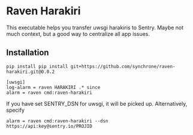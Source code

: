 Raven Harakiri
===

This executable helps you transfer uwsgi harakiris to Sentry. 
Maybe not much context, but a good way to centralize all app issues.


Installation
----
```
pip install pip install git+https://github.com/synchrone/raven-harakiri.git@0.0.2
```
```
[uwsgi]
log-alarm = raven HARAKIRI .* since
alarm = raven cmd:raven-harakiri
```
If you have set SENTRY_DSN for uwsgi, it will be picked up. Alternatively, specify

```
alarm = raven cmd:raven-harakiri --dsn https://api:key@sentry.io/PROJID
```

